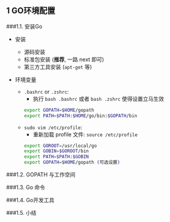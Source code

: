 ## 1 GO环境配置


###1.1. 安装Go
* 安装
    * 源码安装
    * 标准包安装 (**推荐**, 一路 next 即可)
    * 第三方工具安装 (`apt-get` 等)

* 环境变量
    * `.bashrc` or `.zshrc`: 
        * 执行 `bash .bashrc` 或者 `bash .zshrc` 使得设置立马生效
        ```sh
        export GOPATH=$HOME/gopath
        export PATH=$PATH:$HOME/go/bin:$GOPATH/bin
        ```
    * `sudo vim /etc/profile`:
        * 重新加载 profile 文件: `source /etc/profile`
        ```sh
        export GOROOT=/usr/local/go
        export GOBIN=$GOROOT/bin
        export PATH=$PATH:$GOBIN
        export GOPATH=$HOME/gopath (可选设置)
        ```

###1.2. GOPATH 与工作空间


###1.3. Go 命令


###1.4. Go开发工具


###1.5. 小结

